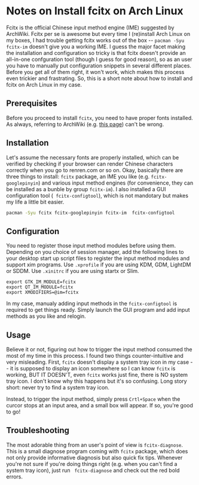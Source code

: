 # Notes on Install fcitx on Arch Linux

Fcitx is the official Chinese input method engine (IME) suggested by ArchWiki. Fcitx per se is awesome but every time I (re)install Arch Linux on my boxes, I had trouble getting fcitx works out of the box -- `pacman -Syu fcitx-im` doesn't give you a working IME. I guess the major facet making the installation and configuration so tricky is that fcitx doesn't provide an all-in-one confguration tool (though I guess for good reason), so as an user you have to manually put configuration snippets in several different places. Before you get all of them right, it won't work, which makes this process even trickier and frastrating. So, this is a short note about how to install and fcitx on Arch Linux in my case.

## Prerequisites

Before you proceed to install `fcitx`, you need to have proper fonts installed. As always, referring to ArchWiki (e.g. [this page](https://wiki.archlinux.org/index.php/Fonts#Chinese.2C_Japanese.2C_Korean.2C_Vietnamese)) can't be wrong.

## Installation

Let's assume the necessary fonts are properly installed, which can be verified by checking if your browser can render Chinese characters correctly when you go to renren.com or so on. Okay, basically there are three things to install: `fcitx` package, an IME you like (e.g. `fcitx-googlepinyin`) and various input method engines (for convenience, they can be installed as a bunble by  group `fcitx-im`). I also installed a GUI configuration tool (` fcitx-configtool`), which is not mandotary but makes my life a little bit easier.

```sh
pacman -Syu fcitx fcitx-googlepinyin fcitx-im  fcitx-configtool
```

## Configuration

You need to register those input method modules before using them. Depending on you choice of session manager, add the following lines to your desktop start up script files to register the input method modules and support xim programs. Use `.xprofile` if you are using KDM, GDM, LightDM or SDDM. Use `.xinitrc` if you are using startx or Slim.
 
 ```
 export GTK_IM_MODULE=fcitx
 export QT_IM_MODULE=fcitx
 export XMODIFIERS=@im=fcitx
 ```
 
In my case, manualy adding input methods in the `fcitx-configtool` is required to get things ready. Simply launch the GUI program and add input methods as you like and relogin.
 
 ## Usage
 
Believe it or not, figuring out how to trigger the input method consumed the most of my time in this process. I found two things counter-intuitive and very misleading. First, `fcitx` doesn't display a system tray icon in my case -- it is supposed to display an icon somewhere so I can know `fcitx` is working, BUT IT DOESN'T, even `fcitx` works just fine, there is NO system tray icon. I don't know why this happens but it's so confusing. Long story short: never try to find a system tray icon.

Instead, to trigger the input method, simply press `Crtl+Space` when the curcor stops at an input area, and a small box will appear. If so, you're good to go!

## Troubleshooting

The most adorable thing from an user's point of view is `fcitx-diagnose`. This is a small diagnose program coming with `fcitx` package, which does not only provide informative diagnosis but also quick fix tips. Whenever you're not sure if you're doing things right (e.g. when you can't find a system tray icon), just run ` fcitx-diagnose` and check out the red bold errors.







